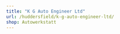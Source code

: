 ```yaml
---
title: "K G Auto Engineer Ltd"
url: /huddersfield/k-g-auto-engineer-ltd/
shop: Autowerkstatt
---
```

